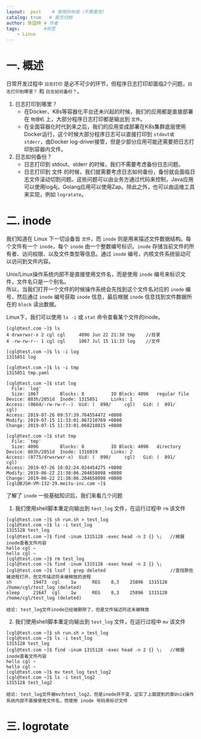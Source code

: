 ```yaml
---
layout:  post    # 使用的布局（不需要改）
catalog: true   # 是否归档
author: 陈国林 # 作者
tags:         #标签
    - Linux
---
```


# 一. 概述
日常开发过程中 `日志打印` 是必不可少的环节，但程序日志打印却面临2个问题，`日志打印到哪里？` 和 `日志如何备份？`。

1. 日志打印到哪里？
    + 在Docker、K8s等容器化平台还未兴起的时候，我们的应用都是直接部署在 `物理机` 上，大部分程序日志打印都是输出到 `文件`。
    + 在全面容器化时代到来之后，我们的应用变成部署在K8s集群底层使用Docker运行，这个时候大部分程序日志可以直接打印到 `stdout或stderr`，由Docker log-driver接管，但是少部分应用可能还需要把日志打印到容器内文件。
2. 日志如何备份？
    + 日志打印到 stdout、stderr 的时候，我们不需要考虑备份日志问题。
    + 日志打印到 文件 的时候，我们就需要考虑日志如何备份，备份就会面临日志文件滚动切割问题。这些问题可以由业务方通过代码来控制，Java应用可以使用log4j，Golang应用可以使用Zap。除此之外，也可以由运维工具来实现，例如 `logratate`。

# 二. inode
我们知道在 Linux 下一切设备皆 `文件`，而 `inode` 则是用来描述文件数据结构。每个文件有一个 `inode`，每个 `inode` 由一个整数编号标识。`inode` 存储当前文件的所有者、访问权限、以及文件类型等信息。通过 `inode` 编号，内核文件系统驱动可以访问到文件内容。

Unix/Linux操作系统内部不是直接使用文件名，而是使用 `inode` 编号来标识文件，文件名只是一个别名。  
所以，当我们打开一个文件的时候操作系统会先找到这个文件名对应的 `inode` 编号，然后通过 `inode` 编号获取 `inode` 信息，最后根据 `inode` 信息找到文件数据所在的 `block` 读出数据。

Linux下，我们可以使用 `ls -i` 或 `stat` 命令查看某个文件的inode。

```
[cgl@test.com ~]$ ls
4 drwxrwxr-x 2 cgl cgl     4096 Jun 22 21:38 tmp    //目录
4 -rw-rw-r-- 1 cgl cgl     1067 Jul 15 11:33 log    //文件

[cgl@test.com ~]$ ls -i log
1315851 log

[cgl@test.com ~]$ ls -i tmp
1315051 tmp.yaml

[cgl@test.com ~]$ stat log
  File: `log'
  Size: 1067      	Blocks: 8          IO Block: 4096   regular file
Device: 803h/2051d	Inode: 1315851     Links: 1
Access: (0664/-rw-rw-r--)  Uid: (  890/     cgl)   Gid: (  891/     cgl)
Access: 2019-07-26 09:57:39.764554472 +0800
Modify: 2019-07-15 11:33:01.067210769 +0800
Change: 2019-07-15 11:33:01.068210815 +0800

[cgl@test.com ~]$ stat tmp
  File: `tmp'
  Size: 4096      	Blocks: 8          IO Block: 4096   directory
Device: 803h/2051d	Inode: 1316019     Links: 2
Access: (0775/drwxrwxr-x)  Uid: (  890/     cgl)   Gid: (  891/     cgl)
Access: 2019-07-26 10:02:24.024454275 +0800
Modify: 2019-06-22 21:38:06.204658098 +0800
Change: 2019-06-22 21:38:06.204658098 +0800
[cgl@BJSH-VM-132-29.meitu-inc.com ~]$
```

了解了 `inode` 一些基础知识后，我们来看几个问题

1. 我们使用shell脚本重定向输出到 `test_log` 文件，在运行过程中 `rm` 该文件
```
[cgl@test.com ~]$ sh run.sh > test_log
[cgl@test.com ~]$ ls -i test_log
1315128 test_log
[cgl@test.com ~]$ find -inum 1315128 -exec head -n 2 {} \;   //根据inode查看文件内容
hello cgl ~
hello cgl ~
[cgl@test.com ~]$ rm test_log
[cgl@test.com ~]$ find -inum 1315128 -exec head -n 2 {} \;
[cgl@test.com ~]$ lsof | grep deleted                        //查找那些被进程打开，但文件描述符未被释放的进程
sh        19473  cgl    1w      REG    8,3    25896  1315128 /home/cgl/test_log (deleted)
sleep     21647  cgl    1w      REG    8,3    25896  1315128 /home/cgl/test_log (deleted)
```
`结论: test_log文件inode已经被删除了，但是文件描述符还未被释放`

2. 我们使用shell脚本重定向输出到 `test_log` 文件，在运行过程中 `mv` 该文件
```
[cgl@test.com ~]$ sh run.sh > test_log
[cgl@test.com ~]$ ls -i test_log
1315128 test_log
[cgl@test.com ~]$ find -inum 1315128 -exec head -n 2 {} \;   //根据inode查看文件内容
hello cgl ~
hello cgl ~
[cgl@test.com ~]$ mv test_log test_log2
[cgl@test.com ~]$ ls -i test_log2
1315128 test_log2
```
`结论: test_log文件被mv为test_log2，但是inode并不变，证实了上面提到的类Unix操作系统内部不直接使用文件名，而使用 inode 号码来标识文件`   
   
# 三. logrotate




